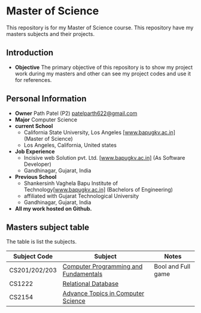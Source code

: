 # Master of Science
This repository is for my Master of Science course. This repository have my masters subjects and their projects.

## Introduction

- **Objective** The primary objective of this repository is to show my project work during my masters and other can see my project codes and use it for references.

## Personal Information

- **Owner** Path Patel (P2) [patelparth622@gmail.com](mailto:patelparth622@gmail.com)
- **Major** Computer Science 
- **current School**
  * California State University, Los Angeles [www.bapugkv.ac.in] (Master of Science)
  * Los Angeles, California, United states
- **Job Experience**
  * Incisive web Solution pvt. Ltd. [www.bapugkv.ac.in] (As Software Developer)
  * Gandhinagar, Gujarat, India
- **Previous School**
  * Shankersinh Vaghela Bapu Institute of Technology[www.bapugkv.ac.in] (Bachelors of Engineering)
  * affiliated with Gujarat Technological University
  * Gandhinagar, Gujarat, India
- **All my work hosted on Github.**


## Masters subject table

The table is list the subjects.

| Subject Code     | Subject    | Notes |
| ------------------ | --- | --- |
| CS201/202/203        | [Computer Programming and Fundamentals][1] | Bool and Full game |
| CS1222        | [Relational Database][2] |  |
| CS2154         | [Advance Topics in Computer Science][3] | |

[1]: subjects/CS2011-2012-2013
[2]: Subjects/CS1222
[3]: Subjects/CS2456
